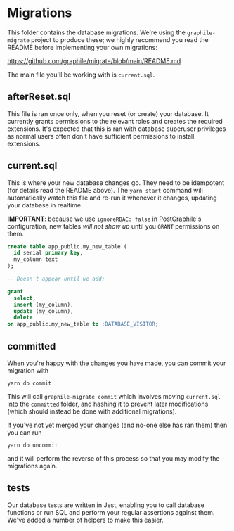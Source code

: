 # Migrations

This folder contains the database migrations. We're using the `graphile-migrate`
project to produce these; we highly recommend you read the README before
implementing your own migrations:

https://github.com/graphile/migrate/blob/main/README.md

The main file you'll be working with is `current.sql`.

## afterReset.sql

This file is ran once only, when you reset (or create) your database. It
currently grants permissions to the relevant roles and creates the required
extensions. It's expected that this is ran with database superuser privileges as
normal users often don't have sufficient permissions to install extensions.

## current.sql

This is where your new database changes go. They need to be idempotent (for
details read the README above). The `yarn start` command will automatically
watch this file and re-run it whenever it changes, updating your database in
realtime.

**IMPORTANT**: because we use `ignoreRBAC: false` in PostGraphile's
configuration, new tables _will not show up_ until you `GRANT` permissions on
them.

```sql
create table app_public.my_new_table (
  id serial primary key,
  my_column text
);

-- Doesn't appear until we add:

grant
  select,
  insert (my_column),
  update (my_column),
  delete
on app_public.my_new_table to :DATABASE_VISITOR;
```

## committed

When you're happy with the changes you have made, you can commit your migration
with

```
yarn db commit
```

This will call `graphile-migrate commit` which involves moving `current.sql`
into the `committed` folder, and hashing it to prevent later modifications
(which should instead be done with additional migrations).

If you've not yet merged your changes (and no-one else has ran them) then you
can run

```
yarn db uncommit
```

and it will perform the reverse of this process so that you may modify the
migrations again.

## **tests**

Our database tests are written in Jest, enabling you to call database functions
or run SQL and perform your regular assertions against them. We've added a
number of helpers to make this easier.

